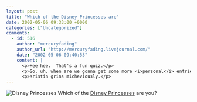 ```yaml
---
layout: post
title: "Which of the Disney Princesses are"
date: 2002-05-06 09:33:00 +0000
categories: ["Uncategorized"]
comments:
  - id: 516
    author: "mercuryfading"
    author_url: "http://mercuryfading.livejournal.com/"
    date: "2002-05-06 09:40:53"
    content: |
      <p>Hee hee.  That's a fun quiz.</p>
      <p>So, uh, when are we gonna get some more <i>personal</i> entries, eh Judy?</p>
      <p>Kristin grins micheviously.</p>
---
```


![Disney Princesses](http://www.daydreamings.com/disney/small_aurora.gif)
Which of the [Disney Princesses](http://www.daydreamings.com/disney) are you?